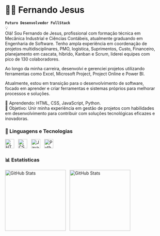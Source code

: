 # 👨‍💻 Fernando Jesus
**`Futuro Desenvolvedor FullStack`**
<br/>
💡
<br/>
Olá! Sou Fernando de Jesus, profissional com formação técnica em Mecânica Industrial e Ciências Contábeis, atualmente graduando em Engenharia de Software. Tenho ampla experiência em coordenação de projetos multidisciplinares, PMO, logística, Suprimentos, Custo, Financeiro, planejamento em cascata, híbrido, Kanban e Scrum, liderei equipes com pico de 130 colaboradores.

Ao longo da minha carreira, desenvolvi e gerenciei projetos utilizando ferramentas como Excel, Microsoft Project, Project Online e Power BI. 

Atualmente, estou em transição para o desenvolvimento de software, focado em aprender e criar ferramentas e sistemas próprios para melhorar processos e soluções.

🧠 Aprendendo: HTML, CSS, JavaScript, Python.  
🎯 Objetivo: Unir minha experiência em gestão de projetos com habilidades em desenvolvimento para contribuir com soluções tecnológicas eficazes e inovadoras.

### 🤖 Linguagens e Tecnologias

<img 
    align="left" 
    alt="HTML"
    title="HTML" 
    width="30px" 
    style="padding-right: 10px;" 
    src="https://cdn.jsdelivr.net/gh/devicons/devicon@latest/icons/html5/html5-original.svg" 
/>
<img 
    align="left" 
    alt="CSS" 
    title="CSS"
    width="30px" 
    style="padding-right: 10px;" 
    src="https://cdn.jsdelivr.net/gh/devicons/devicon@latest/icons/css3/css3-original.svg" 
/>
<img 
    align="left" 
    alt="JavaScript" 
    title="JavaScript"
    width="30px" 
    style="padding-right: 10px;" 
    src="https://cdn.jsdelivr.net/gh/devicons/devicon@latest/icons/javascript/javascript-original.svg" 
/>
<img 
    align="left" 
    alt="Python" 
    title="Python"
    width="30px" 
    style="padding-right: 10px;" 
    src="https://cdn.jsdelivr.net/gh/devicons/devicon@latest/icons/python/python-original.svg" 
/>

<br/>
<br/>

### 📊 Estatísticas

<p>
  <img 
    align="left" 
    alt="GitHub Stats" 
    height="200" 
    style="padding-right: 10px;" 
    src="https://github-readme-stats.vercel.app/api?username=Herem1&show_icons=true&theme=tokyonight&include_all_commits=true&locale=pt-br" 
  />

<img 
      align="left" 
      alt="GitHub Stats" 
      height="200" 
      src="https://github-readme-stats.vercel.app/api/top-langs/?username=Herem1&theme=tokyonight&layout=compact&custom_title=Tecnologias&langs_count=9" 
  />

</p>
